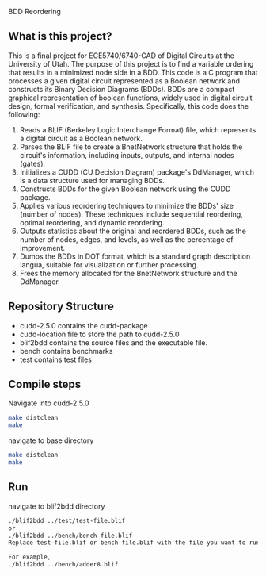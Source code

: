 BDD Reordering

## What is this project?
This is a final project for ECE5740/6740-CAD of Digital Circuits at the University of Utah.
The purpose of this project is to find a variable ordering that results in a minimized node side in a BDD. 
This code is a C program that processes a given digital circuit represented as a Boolean network and constructs its Binary Decision Diagrams (BDDs). BDDs are a compact graphical representation of boolean functions, widely used in digital circuit design, formal verification, and synthesis.
Specifically, this code does the following:
1. Reads a BLIF (Berkeley Logic Interchange Format) file, which represents a digital circuit as a Boolean network.
2. Parses the BLIF file to create a BnetNetwork structure that holds the circuit's information, including inputs, outputs, and internal nodes (gates).
3. Initializes a CUDD (CU Decision Diagram) package's DdManager, which is a data structure used for managing BDDs.
4. Constructs BDDs for the given Boolean network using the CUDD package.
5. Applies various reordering techniques to minimize the BDDs' size (number of nodes). These techniques include sequential reordering, optimal reordering, and dynamic reordering.
6. Outputs statistics about the original and reordered BDDs, such as the number of nodes, edges, and levels, as well as the percentage of improvement.
7. Dumps the BDDs in DOT format, which is a standard graph description langua, suitable for visualization or further processing.
8. Frees the memory allocated for the BnetNetwork structure and the DdManager.

## Repository Structure
+ cudd-2.5.0 contains the cudd-package
+ cudd-location file to store the path to cudd-2.5.0
+ blif2bdd contains the source files and the executable file.
+ bench contains benchmarks
+ test contains test files

## Compile steps
Navigate into cudd-2.5.0

```bash
make distclean
make
```
navigate to base directory

```bash
make distclean
make
```

## Run
navigate to blif2bdd directory
```bash
./blif2bdd ../test/test-file.blif
or
./blif2bdd ../bench/bench-file.blif
Replace test-file.blif or bench-file.blif with the file you want to run.

For example, 
./blif2bdd ../bench/adder8.blif
```
